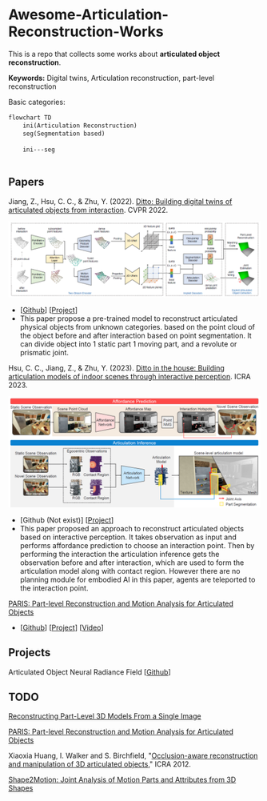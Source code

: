 # Awesome-Articulation-Reconstruction-Works

This is a repo that collects some works about **articulated object reconstruction**.

**Keywords:** Digital twins, Articulation reconstruction, part-level reconstruction

Basic categories:

```mermaid
flowchart TD
	ini(Articulation Reconstruction)
	seg(Segmentation based)
	
	ini---seg
	
```



## Papers 

Jiang, Z., Hsu, C. C., & Zhu, Y. (2022). [Ditto: Building digital twins of articulated objects from interaction](https://arxiv.org/abs/2202.08227). CVPR 2022.

![image-20230812161309204](README/image-20230812161309204.png)

- [[Github](https://github.com/UT-Austin-RPL/Ditto)] [[Project](https://ut-austin-rpl.github.io/Ditto/)]
- This paper propose a pre-trained model to reconstruct articulated physical objects from unknown categories. based on the point cloud of the object before and after interaction based on point segmentation. It can divide object into 1 static part 1 moving part, and a revolute or prismatic joint. 



Hsu, C. C., Jiang, Z., & Zhu, Y. (2023). [Ditto in the house: Building articulation models of indoor scenes through interactive perception](https://arxiv.org/abs/2302.01295). ICRA 2023. 

![image-20230812164135350](README/image-20230812164135350.png)

- [Github (Not exist)] [[Project](https://ut-austin-rpl.github.io/HouseDitto/)]
- This paper proposed an approach to reconstruct articulated objects based on interactive perception. It takes observation as input and performs affordance prediction to choose an interaction point. Then by performing the interaction the articulation inference gets the observation before and after interaction, which are used to form the articulation model along with contact region. However there are no planning module for embodied AI in this paper, agents are teleported to the interaction point.

[PARIS: Part-level Reconstruction and Motion Analysis for Articulated Objects](https://arxiv.org/abs/2308.07391)

- [[Github]()] [[Project](https://3dlg-hcvc.github.io/paris/)] [[Video](https://www.youtube.com/watch?v=tDSrROPCgUc)]





## Projects

Articulated Object Neural Radiance Field [[Github](https://github.com/zubair-irshad/articulated-object-nerf)]



## TODO

[Reconstructing Part-Level 3D Models From a Single Image](https://ieeexplore.ieee.org/document/9102773)

[PARIS: Part-level Reconstruction and Motion Analysis for Articulated Objects](https://3dlg-hcvc.github.io/paris/)

Xiaoxia Huang, I. Walker and S. Birchfield, "[Occlusion-aware reconstruction and manipulation of 3D articulated objects](https://ieeexplore.ieee.org/document/6224911)," ICRA 2012.

[Shape2Motion: Joint Analysis of Motion Parts and Attributes from 3D Shapes](https://arxiv.org/pdf/1903.03911.pdf)

